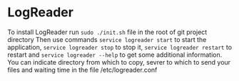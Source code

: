 # LogReader
To install LogReader run `sudo ./init.sh` file in the root of git project directory 
Then use commands `service logreader start` to start the application,
`service logreader stop` to stop it, `service logreader restart` to restart and
`service logreader --help` to get some additional information.
You can indicate directory from which to copy, sevrer to which to send your files and waiting time
in the file /etc/logreader.conf
